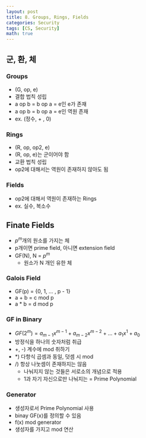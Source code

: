```yaml
---
layout: post
title: 8. Groups, Rings, Fields
categories: Security
tags: [CS, Security]
math: true
---
```


## 군, 환, 체

### Groups

- (G, op, e)
- 결합 법칙 성립
- a op b = b op a = e인 e가 존재
- a op b = b op a = e인 역원 존재
- ex. (정수, + , 0)

### Rings

- (R, op, op2, e)
- (R, op, e)는 군이어야 함
- 교환 법칙 성립
- op2에 대해서는 역원이 존재하지 않아도 됨

### Fields

- op2에 대해서 역원이 존재하는 Rings
- ex. 실수, 복소수

## Finate Fields

- $p^m$개의 원소를 가지는 체
- p개이면 prime field, 아니면 extension field
- GF(N), N = $p^m$
  - 원소가 N 개인 유한 체

### Galois Field

- GF(p) = {0, 1, ... , p - 1}
- a + b = c mod p
- a \* b = d mod p

### GF in Binary

- $GF(2^m) = a_{m-1}x^{m-1} + a_{m-2}x^{m-2} + ... + a_{1}x^{1} + a_0$
- 방정식을 하나의 숫자처럼 취급
- +, -) 계수에 mod 취하기
- \*) 다항식 곱셈과 동일, 덧셈 시 mod
- /) 항상 나눗셈이 존재하지는 않음
  - 나눠지지 않는 것들은 서로소의 개념으로 적용
  - 1과 자기 자신으로만 나눠지는 = Prime Polynomial

### Generator

- 생성자로서 Prime Polynomial 사용
- binay GF(x)를 정의할 수 있음
- f(x) mod generator
- 생성자를 가지고 mod 연산
